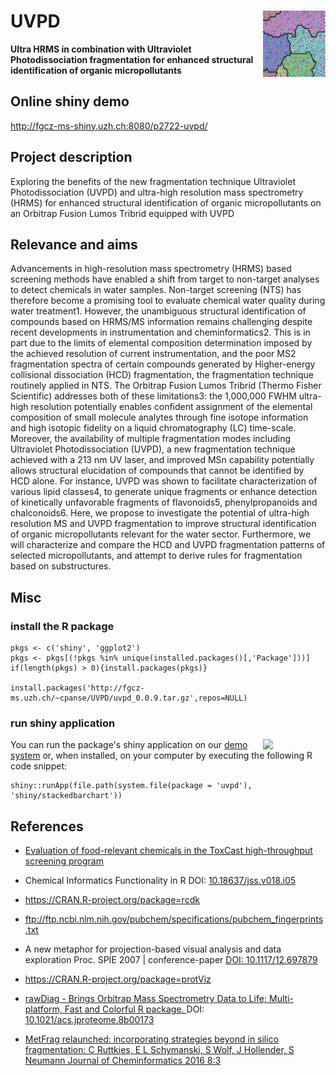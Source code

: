 
# UVPD <img src="vignettes/graphics/SOM.png" align="right" width="100px" />

**Ultra HRMS in combination with Ultraviolet Photodissociation fragmentation
for enhanced structural identification of organic micropollutants**

## Online shiny demo 
http://fgcz-ms-shiny.uzh.ch:8080/p2722-uvpd/


## Project description

Exploring the benefits of the new fragmentation technique Ultraviolet Photodissociation (UVPD) and ultra-high resolution mass spectrometry (HRMS) for enhanced structural identification of organic micropollutants on an Orbitrap Fusion Lumos Tribrid equipped with UVPD


## Relevance and aims

Advancements in high-resolution mass spectrometry (HRMS) based screening methods have enabled a shift from target to non-target analyses to detect chemicals in water samples. Non-target screening (NTS) has therefore become a promising tool to evaluate chemical water quality during water treatment1. However, the unambiguous structural identification of compounds based on HRMS/MS information remains challenging despite recent developments in instrumentation and cheminformatics2. This is in part due to the limits of elemental composition determination imposed by the achieved resolution of current instrumentation, and the poor MS2 fragmentation spectra of certain compounds generated by Higher-energy collisional dissociation (HCD) fragmentation, the fragmentation technique routinely applied in NTS. The Orbitrap Fusion Lumos Tribrid (Thermo Fisher Scientific) addresses both of these limitations3: the 1,000,000 FWHM ultra-high resolution potentially enables confident assignment of the elemental composition of small molecule analytes through fine isotope information and high isotopic fidelity on a liquid chromatography (LC) time-scale. Moreover, the availability of multiple fragmentation modes including Ultraviolet Photodissociation (UVPD), a new fragmentation technique achieved with a 213 nm UV laser, and improved MSn capability potentially allows structural elucidation of compounds that cannot be identified by HCD alone. For instance, UVPD was shown to facilitate characterization of various lipid classes4, to generate unique fragments or enhance detection of kinetically unfavorable fragments of flavonoids5, phenylpropanoids and chalconoids6. Here, we propose to investigate the potential of ultra-high resolution MS and UVPD fragmentation to improve structural identification of organic micropollutants relevant for the water sector. Furthermore, we will characterize and compare the HCD and UVPD fragmentation patterns of selected micropollutants, and attempt to derive rules for fragmentation based on substructures.


## Misc



### install the R package

```{r}
pkgs <- c('shiny', 'ggplot2')
pkgs <- pkgs[(!pkgs %in% unique(installed.packages()[,'Package']))]
if(length(pkgs) > 0){install.packages(pkgs)}

install.packages('http://fgcz-ms.uzh.ch/~cpanse/UVPD/uvpd_0.0.9.tar.gz',repos=NULL)

```

### run shiny application
<a href="http://fgcz-ms-shiny.uzh.ch:8080/p2722-stackedBarChart/"><img src="https://user-images.githubusercontent.com/4901987/86088690-19994000-baa7-11ea-8644-f679470afd8e.png" align="right" width="100px" /></a>

You can run the package's shiny application on our [demo system](http://fgcz-ms-shiny.uzh.ch:8080/p2722-stackedBarChart/) or, when installed, on your computer by executing the following R code snippet:

```{r}
shiny::runApp(file.path(system.file(package = 'uvpd'), 'shiny/stackedbarchart'))
```

## References

- [Evaluation of food-relevant chemicals in the ToxCast high-throughput screening program](https://doi.org/10.1016/j.fct.2016.04.012)

- Chemical Informatics Functionality in R DOI: [10.18637/jss.v018.i05](http://dx.doi.org/10.18637/jss.v018.i05)

- https://CRAN.R-project.org/package=rcdk

- ftp://ftp.ncbi.nlm.nih.gov/pubchem/specifications/pubchem_fingerprints.txt

- A new metaphor for projection-based visual analysis and data exploration Proc. SPIE
2007 | conference-paper [DOI: 10.1117/12.697879](https://www.spiedigitallibrary.org/conference-proceedings-of-spie/6495/1/A-new-metaphor-for-projection-based-visual-analysis-and-data/10.1117/12.697879.short?SSO=1)

- https://CRAN.R-project.org/package=protViz

- [rawDiag - Brings Orbitrap Mass Spectrometry Data to Life; Multi-platform, Fast and Colorful R package. ](https://github.com/fgcz/rawDiag) DOI: [10.1021/acs.jproteome.8b00173](https://pubs.acs.org/doi/10.1021/acs.jproteome.8b00173) 

- [MetFrag relaunched: incorporating strategies beyond in silico fragmentation: C Ruttkies, E L Schymanski, S Wolf, J Hollender, S Neumann Journal of Cheminformatics 2016 8:3 ](https://ipb-halle.github.io/MetFrag/)
